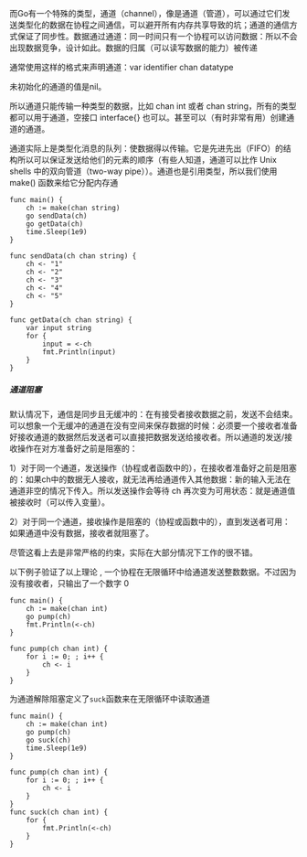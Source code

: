 而Go有一个特殊的类型，通道（channel），像是通道（管道），可以通过它们发送类型化的数据在协程之间通信，可以避开所有内存共享导致的坑；通道的通信方式保证了同步性。数据通过通道：同一时间只有一个协程可以访问数据：所以不会出现数据竞争，设计如此。数据的归属（可以读写数据的能力）被传递

通常使用这样的格式来声明通道：var identifier chan datatype

未初始化的通道的值是nil。

所以通道只能传输一种类型的数据，比如 chan int 或者 chan string，所有的类型都可以用于通道，空接口 interface{} 也可以。甚至可以（有时非常有用）创建通道的通道。

通道实际上是类型化消息的队列：使数据得以传输。它是先进先出（FIFO）的结构所以可以保证发送给他们的元素的顺序（有些人知道，通道可以比作 Unix shells 中的双向管道（two-way pipe））。通道也是引用类型，所以我们使用 make\(\) 函数来给它分配内存通

```
func main() {
    ch := make(chan string)
    go sendData(ch)
    go getData(ch)
    time.Sleep(1e9)
}

func sendData(ch chan string) {
    ch <- "1"
    ch <- "2"
    ch <- "3"
    ch <- "4"
    ch <- "5"
}

func getData(ch chan string) {
    var input string
    for {
        input = <-ch
        fmt.Println(input)
    }
}
```

##### 通道阻塞

默认情况下，通信是同步且无缓冲的：在有接受者接收数据之前，发送不会结束。可以想象一个无缓冲的通道在没有空间来保存数据的时候：必须要一个接收者准备好接收通道的数据然后发送者可以直接把数据发送给接收者。所以通道的发送/接收操作在对方准备好之前是阻塞的：

1）对于同一个通道，发送操作（协程或者函数中的），在接收者准备好之前是阻塞的：如果ch中的数据无人接收，就无法再给通道传入其他数据：新的输入无法在通道非空的情况下传入。所以发送操作会等待 ch 再次变为可用状态：就是通道值被接收时（可以传入变量）。

2）对于同一个通道，接收操作是阻塞的（协程或函数中的），直到发送者可用：如果通道中没有数据，接收者就阻塞了。

尽管这看上去是非常严格的约束，实际在大部分情况下工作的很不错。

以下例子验证了以上理论 , 一个协程在无限循环中给通道发送整数数据。不过因为没有接收者，只输出了一个数字 0

```
func main() {
    ch := make(chan int)
    go pump(ch)
    fmt.Println(<-ch)
}

func pump(ch chan int) {
    for i := 0; ; i++ {
        ch <- i
    }
}
```

为通道解除阻塞定义了`suck`函数来在无限循环中读取通道

```
func main() {
    ch := make(chan int)
    go pump(ch)
    go suck(ch)
    time.Sleep(1e9)
}

func pump(ch chan int) {
    for i := 0; ; i++ {
        ch <- i
    }
}
func suck(ch chan int) {
    for {
        fmt.Println(<-ch)
    }
}
```



